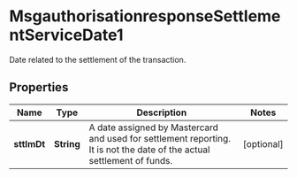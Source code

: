 

# MsgauthorisationresponseSettlementServiceDate1

Date related to the settlement of the transaction.

## Properties

| Name | Type | Description | Notes |
|------------ | ------------- | ------------- | -------------|
|**sttlmDt** | **String** | A date assigned by Mastercard and used for settlement reporting. It is not the date of the actual settlement of funds. |  [optional] |



